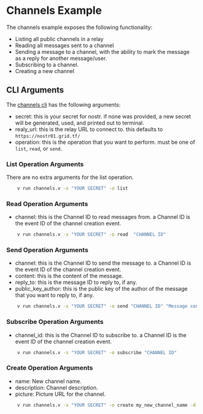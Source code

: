 # Channels Example

The channels example exposes the following functionality:

- Listing all public channels in a relay
- Reading all messages sent to a channel
- Sending a message to a channel, with the ability to mark the message as a reply for another message/user.
- Subscribing to a channel.
- Creating a new channel
  
## CLI Arguments

The [channels cli](../../../../examples/nostr/channels.v) has the following arguments:

- secret: this is your secret for nostr. if none was provided, a new secret will be generated, used, and printed out to terminal.
- realy_url: this is the relay URL to connect to. this defaults to `https://nostr01.grid.tf/`
- operation: this is the operation that you want to perform. must be one of `list`, `read`, or `send`.

### List Operation Arguments

There are no extra arguments for the list operation.

```sh
    v run channels.v -s "YOUR SECRET" -o list
```

### Read Operation Arguments

- channel: this is the Channel ID to read messages from. a Channel ID is the event ID of the channel creation event.

```sh
    v run channels.v -s "YOUR SECRET" -o read  "CHANNEL ID"
```

### Send Operation Arguments

- channel: this is the Channel ID to send the message to. a Channel ID is the event ID of the channel creation event.
- content: this is the content of the message.
- reply_to: this is the message ID to reply to, if any.
- public_key_author: this is the public key of the author of the message that you want to reply to, if any.

```sh
    v run channels.v -s "YOUR SECRET" -o send "CHANNEL ID" "Message content" -reply_to "MESSAGE ID TO REPLY TO"
```

### Subscribe Operation Arguments

- channel_id: this is the Channel ID to subscribe to. a Channel ID is the event ID of the channel creation event.

```sh
    v run channels.v -s "YOUR SECRET" -o subscribe "CHANNEL ID"
```

### Create Operation Arguments

- name: New channel name.
- description: Channel description.
- picture: Picture URL for the channel.

```sh
    v run channels.v -s "YOUR SECRET" -o create my_new_channel_name -d "my channel description" -p "https://www.my_channel_picture_url.com
```
